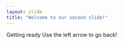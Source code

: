 ```yaml
---
layout: slide
title: "Welcome to our second slide!"
---
```

Getting ready
Use the left arrow to go back!

